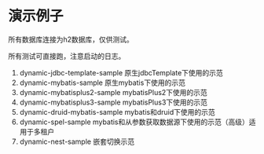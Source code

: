 # 演示例子

所有数据库连接为h2数据库，仅供测试。

所有测试可直接跑，注意启动的日志。

1. dynamic-jdbc-template-sample 原生jdbcTemplate下使用的示范
2. dynamic-mybatis-sample 原生mybatis下使用的示范
3. dynamic-mybatisplus2-sample mybatisPlus2下使用的示范
4. dynamic-mybatisplus3-sample mybatisPlus3下使用的示范
5. dynamic-druid-mybatis-sample mybatis和druid下使用的示范
6. dynamic-spel-sample mybatis和从参数获取数据源下使用的示范（高级）适用于多租户
7. dynamic-nest-sample 嵌套切换示范
